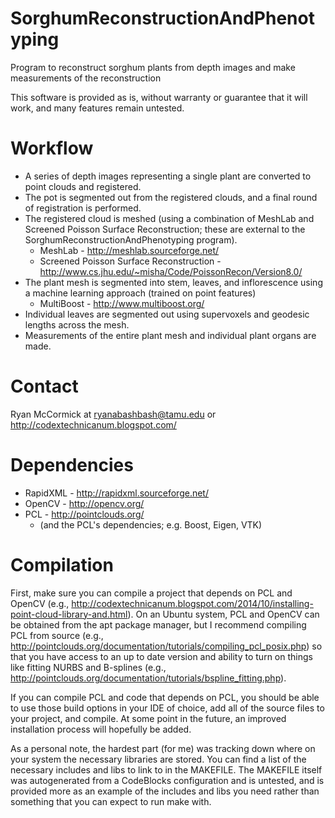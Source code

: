 # SorghumReconstructionAndPhenotyping
Program to reconstruct sorghum plants from depth images and make measurements of the reconstruction

This software is provided as is, without warranty or guarantee that it will work, and many features remain untested.

# Workflow
- A series of depth images representing a single plant are converted to point clouds and registered.
- The pot is segmented out from the registered clouds, and a final round of registration is performed.
- The registered cloud is meshed (using a combination of MeshLab and Screened Poisson Surface Reconstruction; these are external to the SorghumReconstructionAndPhenotyping program).
  - MeshLab - http://meshlab.sourceforge.net/
  - Screened Poisson Surface Reconstruction - http://www.cs.jhu.edu/~misha/Code/PoissonRecon/Version8.0/
- The plant mesh is segmented into stem, leaves, and inflorescence using a machine learning approach (trained on point features)
  - MultiBoost - http://www.multiboost.org/
- Individual leaves are segmented out using supervoxels and geodesic lengths across the mesh.
- Measurements of the entire plant mesh and individual plant organs are made.

# Contact
Ryan McCormick at ryanabashbash@tamu.edu or http://codextechnicanum.blogspot.com/

# Dependencies
- RapidXML - http://rapidxml.sourceforge.net/
- OpenCV - http://opencv.org/
- PCL - http://pointclouds.org/
  - (and the PCL's dependencies; e.g. Boost, Eigen, VTK)

# Compilation
First, make sure you can compile a project that depends on PCL and OpenCV (e.g., http://codextechnicanum.blogspot.com/2014/10/installing-point-cloud-library-and.html). On an Ubuntu system, PCL and OpenCV can be obtained from the apt package manager, but I recommend compiling PCL from source (e.g., http://pointclouds.org/documentation/tutorials/compiling_pcl_posix.php) so that you have access to an up to date version and ability to turn on things like fitting NURBS and B-splines (e.g., http://pointclouds.org/documentation/tutorials/bspline_fitting.php).

If you can compile PCL and code that depends on PCL, you should be able to use those build options in your IDE of choice, add all of the source files to your project, and compile. At some point in the future, an improved installation process will hopefully be added.

As a personal note, the hardest part (for me) was tracking down where on your system the necessary libraries are stored. You can find a list of the necessary includes and libs to link to in the MAKEFILE. The MAKEFILE itself was autogenerated from a CodeBlocks configuration and is untested, and is provided more as an example of the includes and libs you need rather than something that you can expect to run make with.
